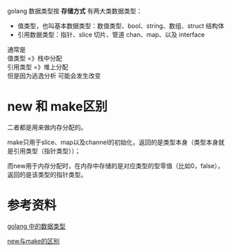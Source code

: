 golang 数据类型按 **存储方式** 有两大类数据类型：
- 值类型，也叫基本数据类型：数值类型、bool、string、数组、struct 结构体
- 引用数据类型：指针、slice 切片、管道 chan、map、以及 interface

通常是<br>
值类型 =》栈中分配<br>
引用类型 =》堆上分配<br>
但是因为逃逸分析 可能会发生改变

# new 和 make区别
二者都是用来做内存分配的。

make只用于slice、map以及channel的初始化，返回的是类型本身（类型本身就是引用类型（指针类型））；

而new用于内存分配时，在内存中存储的是对应类型的型零值（比如0，false），返回的是该类型的指针类型。

# 参考资料
[golang 中的数据类型](https://cloud.tencent.com/developer/article/1936057)

[new与make的区别](https://juejin.cn/post/7131717990558466062)